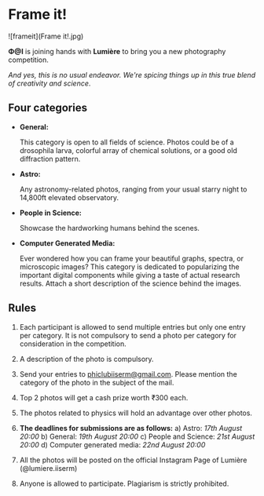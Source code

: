 # Frame it!

![frameit](Frame it!.jpg)

**Φ@I** is joining hands with **Lumière** to bring you a new photography competition.

_And yes, this is no usual endeavor. We're spicing things up in this true blend of creativity and science_.

## Four categories

- **General:**

  This category is open to all fields of science. Photos could be of a drosophila larva, colorful array of chemical solutions, or a good old diffraction pattern.

- **Astro:**

  Any astronomy-related photos, ranging from your usual starry night to 14,800ft elevated observatory.

- **People in Science:**

  Showcase the hardworking humans behind the scenes.

- **Computer Generated Media:**

  Ever wondered how you can frame your beautiful graphs, spectra, or microscopic images?
  This category is dedicated to popularizing the important digital components while giving a taste of actual research results.
  Attach a short description of the science behind the images.

## Rules

1. Each participant is allowed to send multiple entries but only one entry per category. It is not compulsory to send a photo per category for consideration in the competition.
2. A description of the photo is compulsory.
3. Send your entries to [phiclubiiserm@gmail.com](mailto:phiclubiiserm@gmail.com). Please mention the category of the photo in the subject of the mail.
4. Top 2 photos will get a cash prize worth ₹300 each.
5. The photos related to physics will hold an advantage over other photos.

6. **The deadlines for submissions are as follows:**
  a) Astro: *17th August 20:00*
  b) General: *19th August 20:00*
  c) People and Science: *21st August 20:00*
  d) Computer generated media: *22nd August 20:00*

7. All the photos will be posted on the official Instagram Page of Lumière (@lumiere.iiserm)
8. Anyone is allowed to participate. Plagiarism is strictly prohibited.

